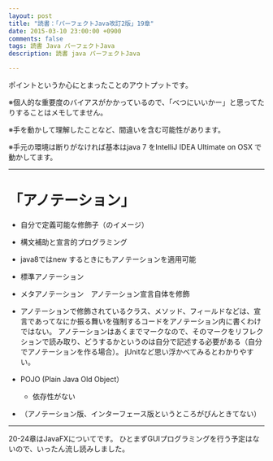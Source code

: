```yaml
---
layout: post
title: "読書：「パーフェクトJava改訂2版」19章"
date: 2015-03-10 23:00:00 +0900
comments: false
tags: 読書 Java パーフェクトJava
description: 読書 java パーフェクトJava

---
```


ポイントというか心にとまったことのアウトプットです。

※個人的な重要度のバイアスがかかっているので、「べつにいいかー」と思ってたりすることはメモしてません。

※手を動かして理解したことなど、間違いを含む可能性があります。

※手元の環境は断りがなければ基本はjava 7 をIntelliJ IDEA Ultimate on OSX で動かしてます。

---


# 「アノテーション」

<!--more-->

* 自分で定義可能な修飾子（のイメージ）
* 構文補助と宣言的プログラミング
* java8ではnew するときにもアノテーションを適用可能
* 標準アノテーション
* メタアノテーション　アノテーション宣言自体を修飾
* アノテーションで修飾されているクラス、メソッド、フィールドなどは、宣言であってなにか振る舞いを強制するコードをアノテーション内に書くわけではない。
アノテーションはあくまでマークなので、そのマークをリフレクションで読み取り、どうするかというのは自分で記述する必要がある（自分でアノテーションを作る場合）。
jUnitなど思い浮かべてみるとわかりやすい。
* POJO (Plain Java Old Object）
    * 依存性がない

* （アノテーション版、インターフェース版というところがぴんときてない）

---

20-24章はJavaFXについてです。
ひとまずGUIプログラミングを行う予定はないので、いったん流し読みしました。

